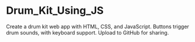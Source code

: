 # Drum_Kit_Using_JS
Create a drum kit web app with HTML, CSS, and JavaScript. Buttons trigger drum sounds, with keyboard support. Upload to GitHub for sharing.
